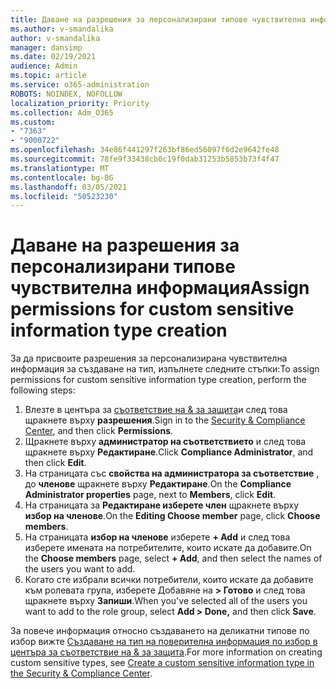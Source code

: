 ```yaml
---
title: Даване на разрешения за персонализирани типове чувствителна информация
ms.author: v-smandalika
author: v-smandalika
manager: dansimp
ms.date: 02/19/2021
audience: Admin
ms.topic: article
ms.service: o365-administration
ROBOTS: NOINDEX, NOFOLLOW
localization_priority: Priority
ms.collection: Adm_O365
ms.custom:
- "7363"
- "9000722"
ms.openlocfilehash: 34e86f441297f263bf86ed56097f6d2e9642fe48
ms.sourcegitcommit: 78fe9f33438cb0c19f0dab31253b5853b73f4f47
ms.translationtype: MT
ms.contentlocale: bg-BG
ms.lasthandoff: 03/05/2021
ms.locfileid: "50523230"
---
```

# <a name="assign-permissions-for-custom-sensitive-information-type-creation"></a><span data-ttu-id="33b88-102">Даване на разрешения за персонализирани типове чувствителна информация</span><span class="sxs-lookup"><span data-stu-id="33b88-102">Assign permissions for custom sensitive information type creation</span></span>

<span data-ttu-id="33b88-103">За да присвоите разрешения за персонализирана чувствителна информация за създаване на тип, изпълнете следните стъпки:</span><span class="sxs-lookup"><span data-stu-id="33b88-103">To assign permissions for custom sensitive information type creation, perform the following steps:</span></span>

1. <span data-ttu-id="33b88-104">Влезте в центъра за [съответствие на & за защита](https://sip.protection.office.com/)и след това щракнете върху **разрешения**.</span><span class="sxs-lookup"><span data-stu-id="33b88-104">Sign in to the [Security & Compliance Center](https://sip.protection.office.com/), and then click **Permissions**.</span></span>
2. <span data-ttu-id="33b88-105">Щракнете върху **администратор на съответствието** и след това щракнете върху **Редактиране**.</span><span class="sxs-lookup"><span data-stu-id="33b88-105">Click **Compliance Administrator**, and then click **Edit**.</span></span>
3. <span data-ttu-id="33b88-106">На страницата със **свойства на администратора за съответствие** , до **членове** щракнете върху **Редактиране**.</span><span class="sxs-lookup"><span data-stu-id="33b88-106">On the **Compliance Administrator properties** page, next to **Members**, click **Edit**.</span></span>
4. <span data-ttu-id="33b88-107">На страницата за **Редактиране изберете член** щракнете върху **избор на членове**.</span><span class="sxs-lookup"><span data-stu-id="33b88-107">On the **Editing Choose member** page, click **Choose members**.</span></span>
5. <span data-ttu-id="33b88-108">На страницата **избор на членове** изберете **+ Add** и след това изберете имената на потребителите, които искате да добавите.</span><span class="sxs-lookup"><span data-stu-id="33b88-108">On the **Choose members** page, select **+ Add**, and then select the names of the users you want to add.</span></span>
6. <span data-ttu-id="33b88-109">Когато сте избрали всички потребители, които искате да добавите към ролевата група, изберете Добавяне на **> Готово** и след това щракнете върху **Запиши**.</span><span class="sxs-lookup"><span data-stu-id="33b88-109">When you've selected all of the users you want to add to the role group, select **Add > Done,** and then click **Save**.</span></span>

<span data-ttu-id="33b88-110">За повече информация относно създаването на деликатни типове по избор вижте [Създаване на тип на поверителна информация по избор в центъра за съответствие на & за защита](https://docs.microsoft.com/microsoft-365/compliance/create-a-custom-sensitive-information-type).</span><span class="sxs-lookup"><span data-stu-id="33b88-110">For more information on creating custom sensitive types, see [Create a custom sensitive information type in the Security & Compliance Center](https://docs.microsoft.com/microsoft-365/compliance/create-a-custom-sensitive-information-type).</span></span>